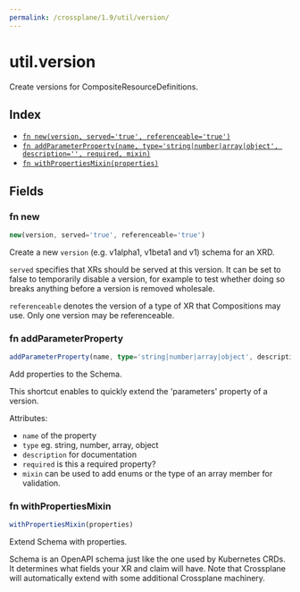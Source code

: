 ```yaml
---
permalink: /crossplane/1.9/util/version/
---
```


# util.version

Create versions for CompositeResourceDefinitions.

## Index

* [`fn new(version, served='true', referenceable='true')`](#fn-new)
* [`fn addParameterProperty(name, type='string|number|array|object', description='', required, mixin)`](#fn-addparameterproperty)
* [`fn withPropertiesMixin(properties)`](#fn-withpropertiesmixin)

## Fields

### fn new

```ts
new(version, served='true', referenceable='true')
```

Create a new `version` (e.g. v1alpha1, v1beta1 and v1) schema for an XRD.

`served` specifies that XRs should be served at this version. It can be set to
false to temporarily disable a version, for example to test whether doing so
breaks anything before a version is removed wholesale.

`referenceable` denotes the version of a type of XR that Compositions may use.
Only one version may be referenceable.


### fn addParameterProperty

```ts
addParameterProperty(name, type='string|number|array|object', description='', required, mixin)
```

Add properties to the Schema.

This shortcut enables to quickly extend the 'parameters' property of a version.

Attributes:

- `name` of the property
- `type` eg. string, number, array, object
- `description` for documentation
- `required` is this a required property?
- `mixin` can be used to add enums or the type of an array member for validation.


### fn withPropertiesMixin

```ts
withPropertiesMixin(properties)
```

Extend Schema with properties.

Schema is an OpenAPI schema just like the one used by Kubernetes CRDs. It
determines what fields your XR and claim will have. Note that Crossplane will
automatically extend with some additional Crossplane machinery.
